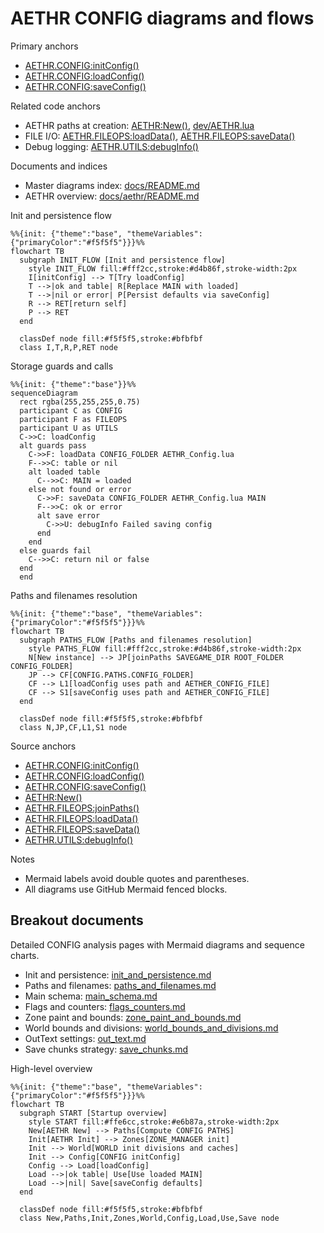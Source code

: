 # AETHR CONFIG diagrams and flows

Primary anchors
- [AETHR.CONFIG:initConfig()](../../dev/CONFIG_.lua:364)
- [AETHR.CONFIG:loadConfig()](../../dev/CONFIG_.lua:380)
- [AETHR.CONFIG:saveConfig()](../../dev/CONFIG_.lua:404)

Related code anchors
- AETHR paths at creation: [AETHR:New()](../../dev/AETHR.lua:65), [dev/AETHR.lua](../../dev/AETHR.lua:125)
- FILE I/O: [AETHR.FILEOPS:loadData()](../../dev/FILEOPS_.lua:173), [AETHR.FILEOPS:saveData()](../../dev/FILEOPS_.lua:155)
- Debug logging: [AETHR.UTILS:debugInfo()](../../dev/UTILS.lua:79)

Documents and indices
- Master diagrams index: [docs/README.md](../README.md)
- AETHR overview: [docs/aethr/README.md](../aethr/README.md)

Init and persistence flow

```mermaid
%%{init: {"theme":"base", "themeVariables":{"primaryColor":"#f5f5f5"}}}%%
flowchart TB
  subgraph INIT_FLOW [Init and persistence flow]
    style INIT_FLOW fill:#fff2cc,stroke:#d4b86f,stroke-width:2px
    I[initConfig] --> T[Try loadConfig]
    T -->|ok and table| R[Replace MAIN with loaded]
    T -->|nil or error| P[Persist defaults via saveConfig]
    R --> RET[return self]
    P --> RET
  end

  classDef node fill:#f5f5f5,stroke:#bfbfbf
  class I,T,R,P,RET node
```

Storage guards and calls

```mermaid
%%{init: {"theme":"base"}}%%
sequenceDiagram
  rect rgba(255,255,255,0.75)
  participant C as CONFIG
  participant F as FILEOPS
  participant U as UTILS
  C->>C: loadConfig
  alt guards pass
    C->>F: loadData CONFIG_FOLDER AETHR_Config.lua
    F-->>C: table or nil
    alt loaded table
      C-->>C: MAIN = loaded
    else not found or error
      C->>F: saveData CONFIG_FOLDER AETHR_Config.lua MAIN
      F-->>C: ok or error
      alt save error
        C->>U: debugInfo Failed saving config
      end
    end
  else guards fail
    C-->>C: return nil or false
  end
  end
```

Paths and filenames resolution

```mermaid
%%{init: {"theme":"base", "themeVariables":{"primaryColor":"#f5f5f5"}}}%%
flowchart TB
  subgraph PATHS_FLOW [Paths and filenames resolution]
    style PATHS_FLOW fill:#fff2cc,stroke:#d4b86f,stroke-width:2px
    N[New instance] --> JP[joinPaths SAVEGAME_DIR ROOT_FOLDER CONFIG_FOLDER]
    JP --> CF[CONFIG.PATHS.CONFIG_FOLDER]
    CF --> L1[loadConfig uses path and AETHER_CONFIG_FILE]
    CF --> S1[saveConfig uses path and AETHER_CONFIG_FILE]
  end

  classDef node fill:#f5f5f5,stroke:#bfbfbf
  class N,JP,CF,L1,S1 node
```

Source anchors
- [AETHR.CONFIG:initConfig()](../../dev/CONFIG_.lua:364)
- [AETHR.CONFIG:loadConfig()](../../dev/CONFIG_.lua:380)
- [AETHR.CONFIG:saveConfig()](../../dev/CONFIG_.lua:404)
- [AETHR:New()](../../dev/AETHR.lua:65)
- [AETHR.FILEOPS:joinPaths()](../../dev/FILEOPS_.lua:37)
- [AETHR.FILEOPS:loadData()](../../dev/FILEOPS_.lua:173)
- [AETHR.FILEOPS:saveData()](../../dev/FILEOPS_.lua:155)
- [AETHR.UTILS:debugInfo()](../../dev/UTILS.lua:79)

Notes
- Mermaid labels avoid double quotes and parentheses.
- All diagrams use GitHub Mermaid fenced blocks.
## Breakout documents

Detailed CONFIG analysis pages with Mermaid diagrams and sequence charts.

- Init and persistence: [init_and_persistence.md](./init_and_persistence.md)
- Paths and filenames: [paths_and_filenames.md](./paths_and_filenames.md)
- Main schema: [main_schema.md](./main_schema.md)
- Flags and counters: [flags_counters.md](./flags_counters.md)
- Zone paint and bounds: [zone_paint_and_bounds.md](./zone_paint_and_bounds.md)
- World bounds and divisions: [world_bounds_and_divisions.md](./world_bounds_and_divisions.md)
- OutText settings: [out_text.md](./out_text.md)
- Save chunks strategy: [save_chunks.md](./save_chunks.md)

High-level overview

```mermaid
%%{init: {"theme":"base", "themeVariables":{"primaryColor":"#f5f5f5"}}}%%
flowchart TB
  subgraph START [Startup overview]
    style START fill:#ffe6cc,stroke:#e6b87a,stroke-width:2px
    New[AETHR New] --> Paths[Compute CONFIG PATHS]
    Init[AETHR Init] --> Zones[ZONE_MANAGER init]
    Init --> World[WORLD init divisions and caches]
    Init --> Config[CONFIG initConfig]
    Config --> Load[loadConfig]
    Load -->|ok table| Use[Use loaded MAIN]
    Load -->|nil| Save[saveConfig defaults]
  end

  classDef node fill:#f5f5f5,stroke:#bfbfbf
  class New,Paths,Init,Zones,World,Config,Load,Use,Save node
```